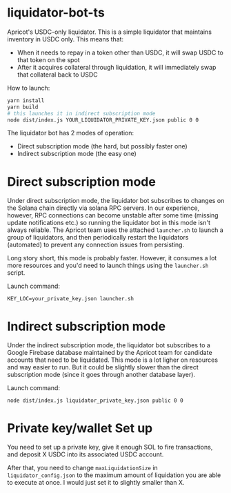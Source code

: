 # liquidator-bot-ts

Apricot's USDC-only liquidator. This is a simple liquidator that maintains inventory in USDC only. This means that:
- When it needs to repay in a token other than USDC, it will swap USDC to that token on the spot
- After it acquires collateral through liquidation, it will immediately swap that collateral back to USDC

How to launch:
```bash
yarn install
yarn build
# this launches it in indirect subscription mode
node dist/index.js YOUR_LIQUIDATOR_PRIVATE_KEY.json public 0 0
```

The liquidator bot has 2 modes of operation:
- Direct subscription mode (the hard, but possibly faster one)
- Indirect subscription mode (the easy one)

# Direct subscription mode
Under direct subscription mode, the liquidator bot subscribes to changes on the Solana chain directly via solana RPC
servers. In our experience, however, RPC connections can become unstable after some time (missing update notifications
etc.) so running the liquidator bot in this mode isn't always reliable. The Apricot team uses the attached `launcher.sh`
to launch a group of liquidators, and then periodically restart the liquidators (automated) to prevent any connection
issues from persisting.

Long story short, this mode is probably faster. However, it consumes a lot more resources and you'd need to launch
things using the `launcher.sh` script.

Launch command:
```
KEY_LOC=your_private_key.json launcher.sh
```

# Indirect subscription mode
Under the indirect subscription mode, the liquidator bot subscribes to a Google Firebase database maintained by the
Apricot team for candidate accounts that need to be liquidated. This mode is a lot ligher on resources and way easier to
run. But it could be slightly slower than the direct subscription mode (since it goes through another database layer).

Launch command:
```
node dist/index.js liquidator_private_key.json public 0 0
```


# Private key/wallet Set up

You need to set up a private key, give it enough SOL to fire transactions, and deposit X USDC into its
associated USDC account.

After that, you need to change `maxLiquidationSize` in `liquidator_config.json` to the maximum amount of liquidation you
are able to execute at once. I would just set it to slightly smaller than X.
